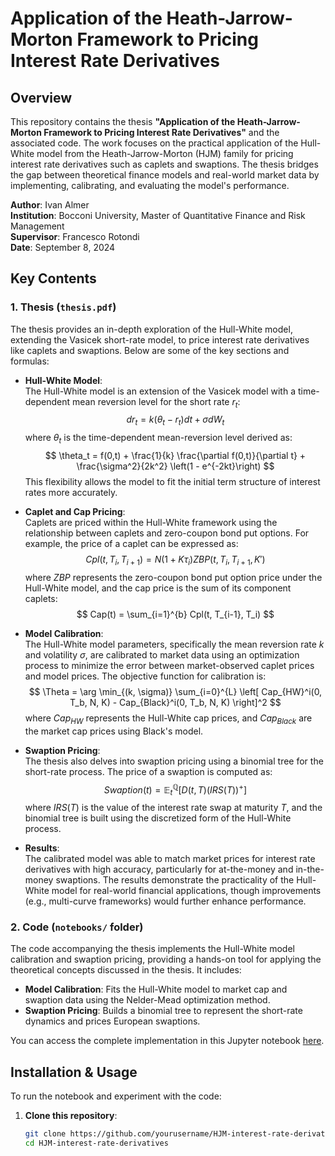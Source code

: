 # Application of the Heath-Jarrow-Morton Framework to Pricing Interest Rate Derivatives

## Overview

This repository contains the thesis **"Application of the Heath-Jarrow-Morton Framework to Pricing Interest Rate Derivatives"** and the associated code. The work focuses on the practical application of the Hull-White model from the Heath-Jarrow-Morton (HJM) family for pricing interest rate derivatives such as caplets and swaptions. The thesis bridges the gap between theoretical finance models and real-world market data by implementing, calibrating, and evaluating the model's performance.

**Author**: Ivan Almer  
**Institution**: Bocconi University, Master of Quantitative Finance and Risk Management  
**Supervisor**: Francesco Rotondi  
**Date**: September 8, 2024

## Key Contents

### 1. **Thesis** (`thesis.pdf`)

The thesis provides an in-depth exploration of the Hull-White model, extending the Vasicek short-rate model, to price interest rate derivatives like caplets and swaptions. Below are some of the key sections and formulas:

- **Hull-White Model**:  
   The Hull-White model is an extension of the Vasicek model with a time-dependent mean reversion level for the short rate $r_t$:
   $$dr_t = k(\theta_t - r_t)dt + \sigma dW_t$$
   where $\theta_t$ is the time-dependent mean-reversion level derived as:
   $$
   \theta_t = f(0,t) + \frac{1}{k} \frac{\partial f(0,t)}{\partial t} + \frac{\sigma^2}{2k^2} \left(1 - e^{-2kt}\right)
   $$
   This flexibility allows the model to fit the initial term structure of interest rates more accurately.

- **Caplet and Cap Pricing**:  
   Caplets are priced within the Hull-White framework using the relationship between caplets and zero-coupon bond put options. For example, the price of a caplet can be expressed as:
   $$
   Cpl(t, T_i, T_{i+1}) = N(1 + K \tau_i) ZBP(t, T_i, T_{i+1}, K')
   $$
   where $ZBP$ represents the zero-coupon bond put option price under the Hull-White model, and the cap price is the sum of its component caplets:
   $$
   Cap(t) = \sum_{i=1}^{b} Cpl(t, T_{i-1}, T_i)
   $$

- **Model Calibration**:  
   The Hull-White model parameters, specifically the mean reversion rate $k$ and volatility $\sigma$, are calibrated to market data using an optimization process to minimize the error between market-observed caplet prices and model prices. The objective function for calibration is:
   $$
   \Theta = \arg \min_{(k, \sigma)} \sum_{i=0}^{L} \left[ Cap_{HW}^i(0, T_b, N, K) - Cap_{Black}^i(0, T_b, N, K) \right]^2
   $$
   where $Cap_{HW}$ represents the Hull-White cap prices, and $Cap_{Black}$ are the market cap prices using Black's model.

- **Swaption Pricing**:  
   The thesis also delves into swaption pricing using a binomial tree for the short-rate process. The price of a swaption is computed as:
   $$
   Swaption(t) = \mathbb{E}_t^\mathbb{Q} \left[ D(t,T) (IRS(T))^+ \right]
   $$
   where $IRS(T)$ is the value of the interest rate swap at maturity $T$, and the binomial tree is built using the discretized form of the Hull-White process.

- **Results**:  
   The calibrated model was able to match market prices for interest rate derivatives with high accuracy, particularly for at-the-money and in-the-money swaptions. The results demonstrate the practicality of the Hull-White model for real-world financial applications, though improvements (e.g., multi-curve frameworks) would further enhance performance.

### 2. **Code** (`notebooks/` folder)

The code accompanying the thesis implements the Hull-White model calibration and swaption pricing, providing a hands-on tool for applying the theoretical concepts discussed in the thesis. It includes:

- **Model Calibration**: Fits the Hull-White model to market cap and swaption data using the Nelder-Mead optimization method.
- **Swaption Pricing**: Builds a binomial tree to represent the short-rate dynamics and prices European swaptions.

You can access the complete implementation in this Jupyter notebook [here](https://colab.research.google.com/drive/1M-CqLrTAJJ4lelp9nTbWoAhFJPNjVU6T).

## Installation & Usage

To run the notebook and experiment with the code:

1. **Clone this repository**:
   ```bash
   git clone https://github.com/yourusername/HJM-interest-rate-derivatives.git
   cd HJM-interest-rate-derivatives
